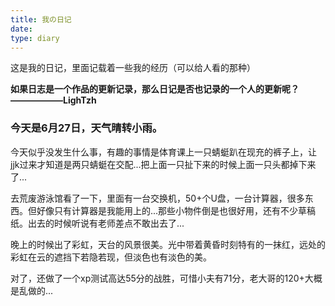 ```yaml
---
title: 我の日记
date: 
type: diary
---
```

这是我的日记，里面记载着一些我的经历（可以给人看的那种）

**如果日志是一个作品的更新记录，那么日记是否也记录的一个人的更新呢？ ——————LighTzh**

### 今天是6月27日，天气晴转小雨。
今天似乎没发生什么事，有趣的事情是体育课上一只蜻蜓趴在现充的裤子上，让jjk过来才知道是两只蜻蜓在交配...把上面一只扯下来的时候上面一只头都掉下来了...

去荒废游泳馆看了一下，里面有一台交换机，50+个U盘，一台计算器，很多东西。但好像只有计算器是我能用上的...那些小物件倒是也很好用，还有不少草稿纸。出去的时候听说有老师差点不敢出去了...

晚上的时候出了彩虹，天台的风景很美。光中带着黄昏时刻特有的一抹红，远处的彩虹在云的遮挡下若隐若现，但淡色也有淡色的美。

对了，还做了一个xp测试[](https://starinitial.github.io/xpcheck/xpcheck)高达55分的战胜，可惜小夫有71分，老大哥的120+大概是乱做的...


